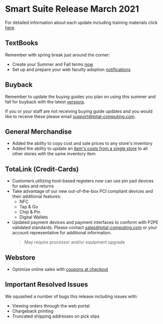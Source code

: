 # Smart Suite Release March 2021

<PageHeader />

For detailed information about each update including training materials click [here](https://training.total-computing.com).

## TextBooks

Remember with spring break just around the corner:

*  Create your Summer and Fall terms [now](https://training.total-computing.com/dwkb/textbook-training/)
*  Set up and prepare your web faculty adoption [notifications](https://training.total-computing.com/dwkb/advanced-faculty-adoptions-store-side/)

## Buyback

Remember to update the buying guides you plan on using this summer and fall for buyback with the latest [versions](https://training.total-computing.com/dwkb/wholesale-guide-update/).

If you or your staff are not receiving buying guide updates and you would like to receive these please email [support@total-computing.com](mailto:support@total-computing.com).

## General Merchandise

* Added the ability to copy cost and sale prices to any store's inventory
* Added the ability to update an [item's costs from a single store](https://tcs-training-wp.azurewebsites.net/dwkb/update-item-costs-to-all-stores/) to all other stores with the same inventory item

## TotaLink (Credit-Cards)

* Customers utilizing host-based registers now can use pin pad devices for sales and returns
* Take advantage of our new out-of-the-box PCI compliant devices and their additional features:
  * NFC
  * Tap & Go
  * Chip & Pin
  * Digital Wallets
* Updated payment devices and payment interfaces to conform with P2PE validated standards. Please contact [sales@total-computing.com](mailto:sales@total-computing.com) or your account representative for additional information.
    > May require processor and/or equipment upgrade

## Webstore

* Optimize online sales with [coupons at checkout](https://training.total-computing.com/dwkb/coupon-promo-voucher-gift-certificate-and-gift-card-setup-online-redemption-and-checkout/)

## Important Resolved Issues

We squashed a number of bugs this release including issues with:

* Viewing orders through the web portal
* Chargeback printing
* Truncated shipping addresses on pick slips

<PageFooter />
